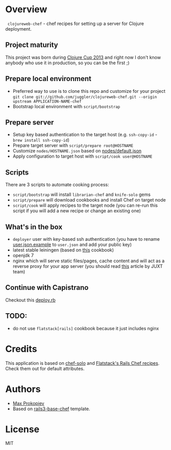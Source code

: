 # Overview

` clojureweb-chef` - chef recipes for setting up a server for Clojure deployment.

## Project maturity

This project was born during [Clojure Cup 2013](http://clojurecup.com) and right now I don't know anybody who use it in production, so you can be the first ;)

## Prepare local environment

* Preferred way to use is to clone this repo and customize for your project
  `git clone git://github.com/juggler/clojureweb-chef.git --origin upstream APPLICATION-NAME-chef`
* Bootstrap local environment with `script/bootstrap`

## Prepare server

* Setup key based authentication to the target host (e.g. `ssh-copy-id` - `brew install ssh-copy-id`)
* Prepare target server with `script/prepare root@HOSTNAME`
* Customize `nodes/HOSTNAME.json` based on [nodes/default.json](https://github.com/juggler/clojureweb-chef/tree/master/nodes/default.json)
* Apply configuration to target host with `script/cook user@HOSTNAME`

## Scripts

There are 3 scripts to automate cooking process:

* `script/bootstrap` will install `librarian-chef` and `knife-solo` gems
* `script/prepare` will download cookbooks and install Chef on target node
* `script/cook` will apply recipes to the target node (you can re-run this script if you will add a new recipe or change an existing one)

## What's in the box

- `deployer` user with key-based ssh authentication (you have to rename [user.json.example](https://github.com/juggler/clojureweb-chef/tree/master/data_bags/deployer_authorized_keys/user.json.example) to `user.json` and add your public key)
- latest stable leiningen (based on [this](https://github.com/juggler/chef-leiningen) cookbook)
- openjdk 7
- nginx which will serve static files/pages, cache content and will act as a reverse proxy for your app server (you should read [this](http://juxt.pro/articles/manual-clojure-deployment.html?sect=9) article by JUXT team)

## Continue with Capistrano

Checkout this [deploy.rb](https://github.com/juggler/clojureweb-chef-demoapp/tree/master/config/deploy.rb)

## TODO:

* do not use `flatstack[rails]` cookbook because it just includes nginx

# Credits

This application is based on [chef-solo](http://docs.opscode.com/chef_solo.html) and [Flatstack's Rails Chef recipes](https://github.com/fs/chef-rails-cookbooks).
Check them out for default attributes.

# Authors

* [Max Prokopiev](http://maxprokopiev.com)
* Based on [rails3-base-chef](https://github.com/fs/rails3-base-chef) template.

# License

MIT
